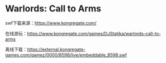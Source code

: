 # Warlords: Call to Arms

swf下载来源：https://www.kongregate.com/

在线游玩：https://www.kongregate.com/games/DJStatika/warlords-call-to-arms

离线下载：https://external.kongregate-games.com/gamez/0000/8598/live/embeddable_8598.swf